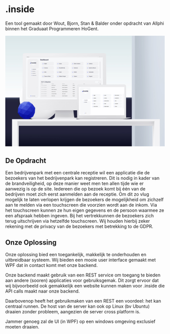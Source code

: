 # **.inside**
Een tool gemaakt door Wout, Bjorn, Stan & Balder onder opdracht van Allphi
binnen het Graduaat Programmeren HoGent.

![Preview](images/inside.jpg)

## De Opdracht
Een bedrijvenpark met een centrale receptie wil een applicatie die de bezoekers van het bedrijvenpark kan registreren. Dit is nodig in kader van de brandveiligheid, op deze manier weet men ten allen tijde wie er aanwezig is op de site. Iedereen die op bezoek komt bij één van de bedrijven moet zich eerst aanmelden aan de receptie. Om dit zo vlug mogelijk te laten verlopen krijgen de bezoekers de mogelijkheid om zichzelf aan te melden via een touchscreen die voorzien wordt aan de inkom. Via het touchscreen kunnen ze hun eigen gegevens en de persoon waarmee ze een afspraak hebben ingeven. Bij het vertrekkunnen de bezoekers zich terug uitschrijven via hetzelfde touchscreen. Wij houden hierbij zeker rekening met de privacy van de bezoekers met betrekking to de GDPR.

## Onze Oplossing
Onze oplossing bied een toegankelijk, makkelijk te onderhouden en uitbreidbaar systeem. Wij bieden een mooie user interface gemaakt met WPF dat in contact komt met onze backend.

Onze backend maakt gebruik van een REST service om toegang te bieden aan andere (sooren) applicaties voor gebruiksgemak. Dit zorgt ervoor dat wij bijvoorbeeld ook gemakkelijk een website kunnen maken voor .inside die API calls maakt naar onze backend.

Daarbovenop heeft het gebruikmaken van een REST een voordeel: het kan centraal runnen. De host van de server kan ook op Linux (bv Ubuntu) draaien zonder probleem, aangezien de server cross platform is.

Jammer genoeg zal de UI (in WPF) op een windows omgeving exclusief moeten draaien.